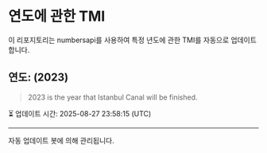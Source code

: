 
# 연도에 관한 TMI

이 리포지토리는 numbersapi를 사용하여 특정 년도에 관한 TMI를 자동으로 업데이트합니다.

## 연도: (2023)
> 2023 is the year that Istanbul Canal will be finished.

⏳ 업데이트 시간: 2025-08-27 23:58:15 (UTC)

---
자동 업데이트 봇에 의해 관리됩니다.
